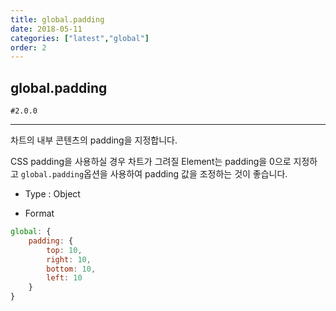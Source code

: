 ```yaml
---
title: global.padding
date: 2018-05-11
categories: ["latest","global"]
order: 2
---
```


## global.padding

`#2.0.0`

---

차트의 내부 콘텐츠의 padding을 지정합니다.

CSS padding을 사용하실 경우 차트가 그려질 Element는 padding을 0으로 지정하고 `global.padding`옵션을 사용하여 padding 값을 조정하는 것이 좋습니다.

* Type : Object

* Format
```javascript
global: {
	padding: { 
		top: 10, 
		right: 10,
		bottom: 10,
		left: 10
	}
}
```
